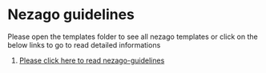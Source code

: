 # Nezago guidelines


Please open the templates folder to see all nezago templates or click on the below links to go to read detailed informations


1. [Please click here to read nezago-guidelines](https://github.com/nezago/nezago-guidelines/wiki/Readme-file-template)
